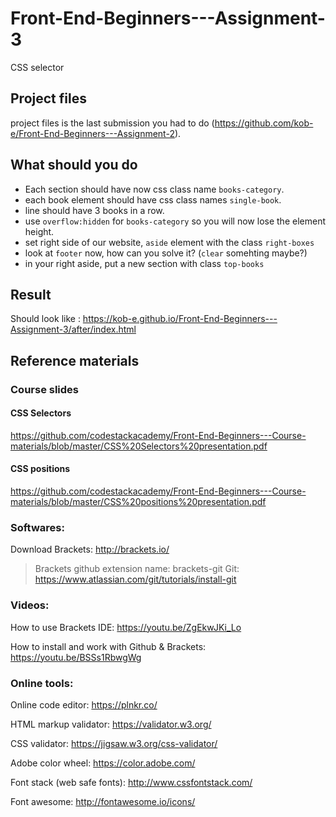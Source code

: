 # Front-End-Beginners---Assignment-3
CSS selector

## Project files
project files is the last submission you had to do (https://github.com/kob-e/Front-End-Beginners---Assignment-2).

## What should you do

- Each section should have now css class name ```books-category```.
- each book element should have css class names ```single-book```.
- line should have 3 books in a row.
- use ```overflow:hidden``` for ```books-category``` so you will now lose the element height.
- set right side of our website, ```aside``` element with the class ```right-boxes```
- look at ```footer``` now, how can you solve it? (```clear``` somehting maybe?)
- in your right aside, put a new section with class ```top-books```


## Result
Should look like : https://kob-e.github.io/Front-End-Beginners---Assignment-3/after/index.html

## Reference materials

### Course slides
#### CSS Selectors
https://github.com/codestackacademy/Front-End-Beginners---Course-materials/blob/master/CSS%20Selectors%20presentation.pdf

#### CSS positions
https://github.com/codestackacademy/Front-End-Beginners---Course-materials/blob/master/CSS%20positions%20presentation.pdf

### Softwares:
Download Brackets: http://brackets.io/
> Brackets github extension name: brackets-git
Git: https://www.atlassian.com/git/tutorials/install-git

### Videos:
How to use Brackets IDE: https://youtu.be/ZgEkwJKi_Lo

How to install and work with Github &amp; Brackets: https://youtu.be/BSSs1RbwgWg

### Online tools:
Online code editor: https://plnkr.co/

HTML markup validator: https://validator.w3.org/

CSS validator: https://jigsaw.w3.org/css-validator/

Adobe color wheel: https://color.adobe.com/

Font stack (web safe fonts): http://www.cssfontstack.com/

Font awesome: http://fontawesome.io/icons/
 